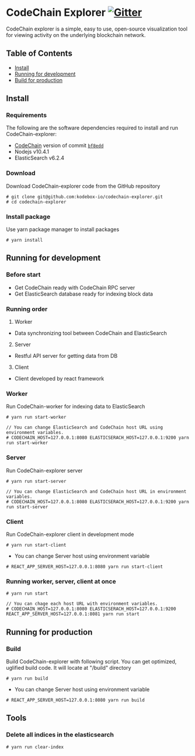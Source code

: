 # CodeChain Explorer [![Gitter](https://badges.gitter.im/CodeChain-io/codechain-explorer.svg)](https://gitter.im/CodeChain-io/codechain-explorer?utm_source=badge&utm_medium=badge&utm_campaign=pr-badge)

CodeChain explorer is a simple, easy to use, open-source visualization tool for viewing activity on the underlying blockchain network.

## Table of Contents
* [Install](https://github.com/CodeChain-io/codechain-explorer#install)
* [Running for development](https://github.com/CodeChain-io/codechain-explorer#running-for-development)
* [Build for production](https://github.com/CodeChain-io/codechain-explorer#running-for-production)

## Install
### Requirements
The following are the software dependencies required to install and run CodeChain-explorer:
* [CodeChain](https://github.com/CodeChain-io/codechain) version of commit [`bf8edd`](https://github.com/CodeChain-io/codechain/commit/bf8edd4a076c50eaeb2ba6a331beff929a314901)
* Nodejs v10.4.1
* ElasticSearch v6.2.4
### Download
Download CodeChain-explorer code from the GitHub repository
```
# git clone git@github.com:kodebox-io/codechain-explorer.git
# cd codechain-explorer
```
### Install package
Use yarn package manager to install packages
```
# yarn install
```
## Running for development
### Before start
* Get CodeChain ready with CodeChain RPC server
* Get ElasticSearch database ready for indexing block data
### Running order
1. Worker
- Data synchronizing tool between CodeChain and ElasticSearch
2. Server
- Restful API server for getting data from DB
3. Client
- Client developed by react framework
### Worker
Run CodeChain-worker for indexing data to ElasticSearch
```
# yarn run start-worker

// You can change ElasticSearch and CodeChain host URL using environment variables.
# CODECHAIN_HOST=127.0.0.1:8080 ELASTICSERACH_HOST=127.0.0.1:9200 yarn run start-worker
```
### Server
Run CodeChain-explorer server
```
# yarn run start-server

// You can change ElasticSearch and CodeChain host URL in environment variables.
# CODECHAIN_HOST=127.0.0.1:8080 ELASTICSERACH_HOST=127.0.0.1:9200 yarn run start-server
```
### Client
Run CodeChain-explorer client in development mode
```
# yarn run start-client
```
* You can change Server host using environment variable
```
# REACT_APP_SERVER_HOST=127.0.0.1:8080 yarn run start-client
```
### Running worker, server, client at once
```
# yarn run start

// You can chage each host URL with environment variables.
# CODECHAIN_HOST=127.0.0.1:8080 ELASTICSERACH_HOST=127.0.0.1:9200 REACT_APP_SERVER_HOST=127.0.0.1:8081 yarn run start
```
## Running for production
### Build
Build CodeChain-explorer with following script. You can get optimized, uglified build code. It will locate at "/build" directory
```
# yarn run build
```
* You can change Server host using environment variable
```
# REACT_APP_SERVER_HOST=127.0.0.1:8080 yarn run build
```
## Tools
### Delete all indices in the elasticsearch
```
# yarn run clear-index
```

